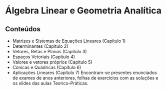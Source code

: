 # Álgebra Linear e Geometria Analítica
## Conteúdos
- Matrizes e Sistemas de Equações Lineares (Capítulo 1)
- Determinantes (Capítulo 2)
- Vetores, Retas e Planos (Capítulo 3)
- Espaços Vetoriais (Capítulo 4)
- Valores e vetores próprios (Capítulo 5)
- Cónicas e Quádricas (Capítulo 6)
- Aplicações Lineares (Capítulo 7)
Encontram-se presentes enunciados de exames de anos anteriores, folhas de exercícios com as soluções e os slides das aulas Teorico-Práticas.